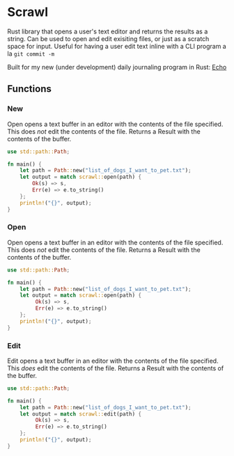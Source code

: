 # Scrawl

Rust library that opens a user's text editor and returns the results as a string. Can be used to open and edit exisiting files, or just as a scratch space for input. Useful for having a user edit text inline with a CLI program a la `git commit -m`

Built for my new (under development) daily journaling program in Rust: [Echo](https://git.xvrqt.com/xvrqt/echo)

## Functions

### New
Open opens a text buffer in an editor with the contents of the file specified. This does _not_ edit the contents of the file. Returns a Result<String> with the contents of the buffer.

```rust
use std::path::Path;

fn main() {
    let path = Path::new("list_of_dogs_I_want_to_pet.txt");
    let output = match scrawl::open(path) {
        Ok(s) => s,
        Err(e) => e.to_string()
    };
    println!("{}", output);
}
```

### Open
Open opens a text buffer in an editor with the contents of the file specified. This does _not_ edit the contents of the file. Returns a Result<String> with the contents of the buffer.

```rust
use std::path::Path;

fn main() {
    let path = Path::new("list_of_dogs_I_want_to_pet.txt");
    let output = match scrawl::open(path) {
         Ok(s) => s,
         Err(e) => e.to_string()
    };
    println!("{}", output);
}
```

### Edit
Edit opens a text buffer in an editor with the contents of the file specified. This _does_ edit the contents of the file. Returns a Result<String> with the contents of the buffer.

```rust
use std::path::Path;

fn main() {
    let path = Path::new("list_of_dogs_I_want_to_pet.txt");
    let output = match scrawl::edit(path) {
         Ok(s) => s,
         Err(e) => e.to_string()
    };
    println!("{}", output);
}
```

